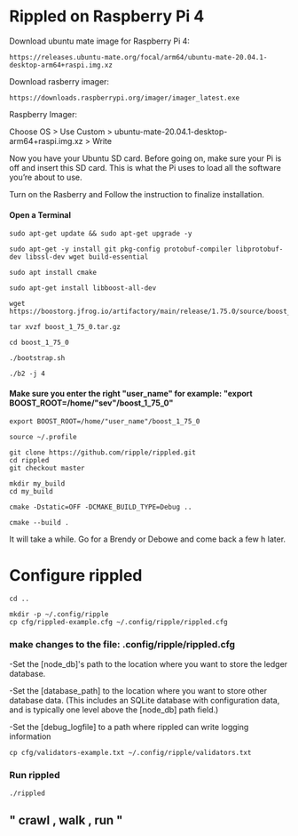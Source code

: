 

Rippled on Raspberry Pi 4
===



Download ubuntu mate image for Raspberry Pi 4: 

```
https://releases.ubuntu-mate.org/focal/arm64/ubuntu-mate-20.04.1-desktop-arm64+raspi.img.xz
```


Download rasberry imager:

```
https://downloads.raspberrypi.org/imager/imager_latest.exe
```


Raspberry Imager: 


Choose OS > Use Custom > ubuntu-mate-20.04.1-desktop-arm64+raspi.img.xz > Write


Now you have your Ubuntu SD card. Before going on, make sure your Pi is off and insert this SD card. This is what the Pi uses to load all the software you’re about to use. 


Turn on the Rasberry and Follow the instruction to finalize installation.



#### Open a Terminal



```
sudo apt-get update && sudo apt-get upgrade -y
```

```
sudo apt-get -y install git pkg-config protobuf-compiler libprotobuf-dev libssl-dev wget build-essential
```

```
sudo apt install cmake
```

```
sudo apt-get install libboost-all-dev
```

```
wget https://boostorg.jfrog.io/artifactory/main/release/1.75.0/source/boost_1_75_0.tar.gz
```

```
tar xvzf boost_1_75_0.tar.gz
```

```
cd boost_1_75_0
```

```
./bootstrap.sh
```

```
./b2 -j 4
```

#### Make sure you enter the right "user_name" for example: "export BOOST_ROOT=/home/"sev"/boost_1_75_0" 

 
```
export BOOST_ROOT=/home/"user_name"/boost_1_75_0
```



```
source ~/.profile
```

```
git clone https://github.com/ripple/rippled.git
cd rippled
git checkout master
```

```
mkdir my_build
cd my_build
```

```
cmake -Dstatic=OFF -DCMAKE_BUILD_TYPE=Debug .. 
```

```
cmake --build .
```


It will take a while.  Go for a Brendy or Debowe and come back a few h later.  



 Configure rippled
 ===           
 
 ```
 cd ..
 ```
 
``` 
mkdir -p ~/.config/ripple
cp cfg/rippled-example.cfg ~/.config/ripple/rippled.cfg
```

### make changes to the file: .config/ripple/rippled.cfg

-Set the [node_db]'s path to the location where you want to store the ledger database.

-Set the [database_path] to the location where you want to store other database data. (This includes an SQLite database with configuration data, and is typically one level above the [node_db] path field.)

-Set the [debug_logfile] to a path where rippled can write logging information

```
cp cfg/validators-example.txt ~/.config/ripple/validators.txt
```

### Run rippled

```
./rippled
```

## " crawl , walk , run "
